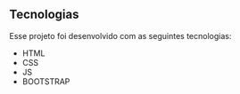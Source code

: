 ## Tecnologias

Esse projeto foi desenvolvido com as seguintes tecnologias:

- HTML
- CSS
- JS
- BOOTSTRAP
